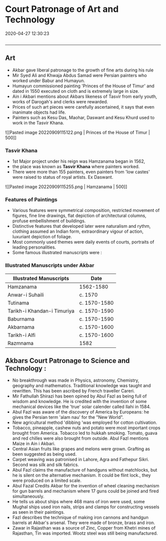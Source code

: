 # Court Patronage of Art and Technology
2020-04-27 12:30:23
```toc
```    
---

## Art 
-   Akbar gave liberal patronage to the growth of fine arts during his rule
-   Mir Syed Ali and Khwaja Abdus Samad were Persian painters who worked under Babur and Humayun.
-   Humayun commissioned painting 'Princes of the House of Timur' and dated in 1550 executed on cloth and is extremely large in size.
-   Ain i Akbari mentions about Akbars likeness of Tasvir from early youth, works of Darogah's and clerks were rewarded. 
-   Prices of such art pieces were carefully ascertained, it says that even inanimate objects had life.
- Painters such as Kesu Das, Maohar, Daswant and Kesu Khurd used to work in the Tasvir Khana.

![[Pasted image 20220909115122.png | Princes of the House of Timur | 500]]

### Tasvir Khana
-   1st Major project under his reign was Hamzanama began in 1562, 
-   the place was known as **Tasvir Khana** where painters worked. 
- There were more than 155 painters, even painters from 'low castes' were raised to status of royal artists. Ex Daswant.

![[Pasted image 20220909115255.png | Hamzanama | 500]]

### Features of Paintings 
-   Various features were symmetrical composition, restricted movement of figures, fine line drawings, flat depiction of architectural columns, profuse embellishment of buildings.
-   Distinctive features that developed later were naturalism and rythm, clothing assumed an Indian form, extraordinary vigour of action, luxuriant depiction of foliage.
-   Most commonly used themes were daily events of courts, portraits of leading personalities.
-   Some famous illustrated manuscripts were :
 
### Illustrated Manuscripts under Akbar

| **Illustrated Manuscripts** | **Date**      |
|-----------------------------|---------------|
| Hamzanama                   | 1562-1580     |
| Anwar-i Suhaili             | c. 1570      |
| Tutinama                    | c. 1570-1580 |
| Tarikh-i Khandan-i Timuriya | c. 1570-1590 |
| Baburnama                   | c. 1570-1590 |
| Akbarnama                   | c. 1570-1600 |
| Tarikh-i Alfi               | c. 1570-1600 |
| Razmnama                    | 1582          |
 

##  Akbars Court Patronage to Science and Technology :
-   No breakthrough was made in Physics, astronomy, Chemistry, geography and mathematics. Traditional knowledge was taught and rewritten. This has been ascribed by French traveller Careri.
-   Mir Fathullah Shirazi has been opined by Abul Fazl as being full of wisdom and knowledge. He is credited with the invention of some mechanical devices like the 'true' solar calender called Ilahi in 1584.
-   Abul Fazl was aware of the discovery of America by Europeans: he gives the Persian term 'alam nau' for the "New World".
-   New agricultural method 'dibbing 'was employed for cotton cultivation.
-   Tobacco, pineapple, cashew nuts and potato were most important crops brought from America. Tobacco led to hukkah smoking. Tomato, guava and red chilles were also brought from outside. Abul Fazl mentions Maize in Ain i Akbari.
-   Central Asian fruits like grapes and melons were grown. Grafting as been suggested as being used.
-   Carpet weaving was patronised in Lahore, Agra and Fathepur Sikri. Second was silk and silk fabrics.
-   Abul Fazl claims the manufacture of handguns without matchlocks, but he is silent on the alternative mechanism. It could be flint lock., they were produced on a limited scale.
-   Abul Fazal Credits Akbar for the invention of wheel cleaning mechanism for gun barrels and mechanism where 17 guns could be joined and fired simultaneously.
-   He tells us about ships where 468 mans of iron were used, some Mughal ships used iron nails, strips and clamps for constructing vessels as seen in their paintings.
-   Fazl describes the technique of making iron cannons and handgun barrels at Akbar's arsenal. They were made of bronze, brass and iron.
-   Zawar in Rajasthan was a source of Zinc, Copper from Khetri mines of Rajasthan, Tin was imported. Wootz steel was still being manufactured.   






